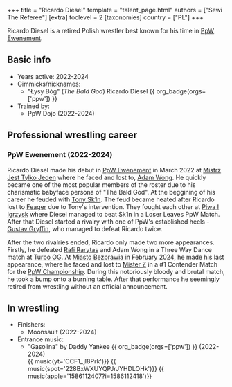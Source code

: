+++
title = "Ricardo Diesel"
template = "talent_page.html"
authors = ["Sewi The Referee"]
[extra]
toclevel = 2
[taxonomies]
country = ["PL"]
+++

Ricardo Diesel is a retired Polish wrestler best known for his time in [PpW Ewenement](@/o/ppw.md).

## Basic info

* Years active: 2022-2024
* Gimmicks/nicknames:
  - "Łysy Bóg" (_The Bald God_) Ricardo Diesel {{ org_badge(orgs=['ppw']) }}
* Trained by:
  - PpW Dojo (2022-2024)
 
## Professional wrestling career

### PpW Ewenement (2022-2024)

Ricardo Diesel made his debut in [PpW Ewenement](@/o/ppw.md) in March 2022 at [Mistrz Jest Tylko Jeden](@/e/ppw/2022-03-12-ppw-mistrz-jest-tylko-jeden.md) where he faced and lost to, [Adam Wong](@/w/adam-wong.md). He quickly became one of the most popular members of the roster due to his charismatic babyface persona of "The Bald God".
At the beggining of his career he feuded with [Tony Sk1n](@/w/tony-sk1n.md). The feud became heated after Ricardo lost to [Feager](@/w/feager.md) due to Tony's intervention. They fought each other at [Piwa I Igrzysk](@/e/ppw/2023-03-11-ppw-piwa-i-igrzysk.md) where Diesel managed to beat Sk1n in a Loser Leaves PpW Match. After that Diesel started a rivalry with one of PpW's established heels - [Gustav Gryffin](@/w/gustav-gryffin.md), who managed to defeat Ricardo twice.

After the two rivalries ended, Ricardo only made two more appearances. Firstly, he defeated [Rafi Rarytas](@/w/rafi.md) and Adam Wong in a Three Way Dance match at [Turbo OG](@/e/ppw/2023-12-08-ppw-turbo-og.md). At [Miasto Bezprawia](@/e/ppw/2024-02-10-ppw-miasto-bezprawia.md) in February 2024, he made his last appearance, where he faced and lost to [Mister Z](@/w/mister-z.md) in a #1 Contender Match for the [PpW Championship](@/c/ppw-championship.md). During this notoriously bloody and brutal match, he took a bump onto a burning table. After that performance he seemingly retired from wrestling without an official announcement.

## In wrestling

* Finishers:
  - Moonsault (2022-2024)
* Entrance music:
  - "Gasolina" by Daddy Yankee
 {{ org_badge(orgs=['ppw']) }} (2022-2024) <br>
 {{ music(yt='CCF1_jI8Prk')}}
 {{ music(spot='228BxWXUYQPJrJYHDLOHk')}}
 {{ music(apple='1586112407?i=1586112418')}}
